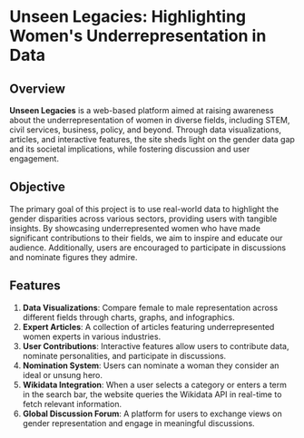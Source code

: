 # Unseen Legacies: Highlighting Women's Underrepresentation in Data

## Overview
**Unseen Legacies** is a web-based platform aimed at raising awareness about the underrepresentation of women in diverse fields, including STEM, civil services, business, policy, and beyond. Through data visualizations, articles, and interactive features, the site sheds light on the gender data gap and its societal implications, while fostering discussion and user engagement.

## Objective
The primary goal of this project is to use real-world data to highlight the gender disparities across various sectors, providing users with tangible insights. By showcasing underrepresented women who have made significant contributions to their fields, we aim to inspire and educate our audience. Additionally, users are encouraged to participate in discussions and nominate figures they admire.

## Features
1. **Data Visualizations**: Compare female to male representation across different fields through charts, graphs, and infographics.
2. **Expert Articles**: A collection of articles featuring underrepresented women experts in various industries.
3. **User Contributions**: Interactive features allow users to contribute data, nominate personalities, and participate in discussions.
4. **Nomination System**: Users can nominate a woman they consider an ideal or unsung hero.
5. **Wikidata Integration**: When a user selects a category or enters a term in the search bar, the website queries the Wikidata API in real-time to fetch relevant information.
6. **Global Discussion Forum**: A platform for users to exchange views on gender representation and engage in meaningful discussions.
